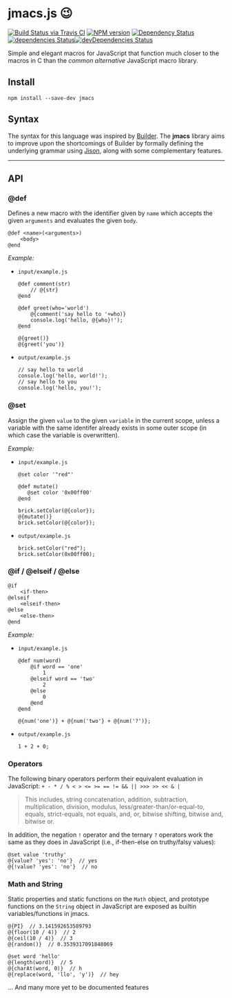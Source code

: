 # jmacs.js 😉
[![Build Status via Travis CI](https://travis-ci.org/blake-regalia/jmacs.js.png?branch=master)](https://travis-ci.org/blake-regalia/jmacs.js)
[![NPM version](https://img.shields.io/npm/v/jmacs.svg)](https://www.npmjs.com/package/jmacs)
[![Dependency Status](https://david-dm.org/blake-regalia/jmacs.js.svg)](https://david-dm.org/blake-regalia/jmacs.js)
[![dependencies Status](https://david-dm.org/blake-regalia/jmacs.js/dev-status.svg)](https://david-dm.org/blake-regalia/jmacs.js?type=dev)[![devDependencies Status](https://david-dm.org/blake-regalia/jmacs.js/dev-status.svg)](https://david-dm.org/blake-regalia/jmacs.js?type=dev)

Simple and elegant macros for JavaScript that function much closer to the macros in C than the *common alternative* JavaScript macro library.

## Install
`npm install --save-dev jmacs`

## Syntax
The syntax for this language was inspired by [Builder](https://github.com/electricimp/Builder). The **jmacs** library aims to improve upon the shortcomings of Builder by formally defining the underlying grammar using [Jison](https://github.com/zaach/jison), along with some complementary features.

----
## API


### @def
Defines a new macro with the identifier given by `name` which accepts the given `arguments` and evaluates the given `body`.
```
@def <name>(<arguments>)
	<body>
@end
```

*Example:*
 - `input/example.js`
	```
	@def comment(str)
	    // @{str}
	@end

	@def greet(who='world')
	    @{comment('say hello to '+who)}
		console.log('hello, @{who}!');
	@end
	
	@{greet()}
	@{greet('you')}
	```

 - `output/example.js`
	```
	// say hello to world
	console.log('hello, world!');
	// say hello to you
	console.log('hello, you!');
	```


### @set
Assign the given `value` to the given `variable` in the current scope, unless a variable with the same identifer already exists in some outer scope (in which case the variable is overwritten).

*Example:*
 - `input/example.js`
	 ```
	 @set color '"red"'
	 
	 @def mutate()
		@set color '0x00ff00'
	 @end
	 
	 brick.setColor(@{color});
	 @{mutate()}
	 brick.setColor(@{color});
	 ```

 - `output/example.js`
	 ```
	 brick.setColor("red");
	 brick.setColor(0x00ff00);
	 ```

### @if  /  @elseif  /  @else
```
@if
	<if-then>
@elseif
	<elseif-then>
@else
	<else-then>
@end
```

*Example:*
 - `input/example.js`
	```
	@def num(word)
		@if word == 'one'
			1
		@elseif word == 'two'
			2
		@else
			0
		@end
	@end
	
	@{num('one')} + @{num('two'} + @{num('?')};
	```

 - `output/example.js`
	```
	1 + 2 + 0;
	```

### Operators
The following binary operators perform their equivalent evaluation in JavaScript:
`+ - * / % < > <= >= == != && || >>> >> << & |`
> This includes, string concatenation, addition, subtraction, multiplication, division, modulus, less/greater-than/or-equal-to, equals, strict-equals, not equals, and, or, bitwise shifting, bitwise and, bitwise or.

In addition, the negation `!` operator and the ternary `?` operators work the same as they does in JavaScript (i.e., if-then-else on truthy/falsy values):
```
@set value 'truthy'
@{value? 'yes': 'no'}  // yes
@{!value? 'yes': 'no'}  // no
```

### Math and String
Static properties and static functions on the `Math` object, and prototype functions on the `String` object in JavaScript are exposed as builtin variables/functions in jmacs.

```
@{PI}  // 3.141592653589793
@{floor(10 / 4)}  // 2
@{ceil(10 / 4)}  // 3
@{random()}  // 0.3539317091848069

@set word 'hello'
@{length(word)}  // 5
@{charAt(word, 0)}  // h
@{replace(word, 'llo', 'y')}  // hey
```

... And many more yet to be documented features

